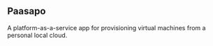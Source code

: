 ## Paasapo

A platform-as-a-service app for provisioning virtual machines from a personal local cloud.